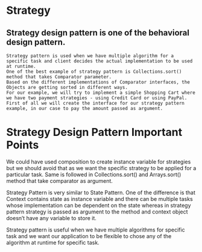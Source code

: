 # Strategy 
## Strategy design pattern is one of the behavioral design pattern.
    Strategy pattern is used when we have multiple algorithm for a specific task and client decides the actual implementation to be used at runtime.
    One of the best example of strategy pattern is Collections.sort() method that takes Comparator parameter.
    Based on the different implementations of Comparator interfaces, the Objects are getting sorted in different ways. 
    For our example, we will try to implement a simple Shopping Cart where we have two payment strategies - using Credit Card or using PayPal.
    First of all we will create the interface for our strategy pattern example, in our case to pay the amount passed as argument.

#  Strategy Design Pattern Important Points
We could have used composition to create instance variable for strategies but we should avoid that as we want the specific strategy to be applied for a particular task. Same is followed in Collections.sort() and Arrays.sort() method that take comparator as argument.

Strategy Pattern is very similar to State Pattern. One of the difference is that Context contains state as instance variable and there can be multiple tasks whose implementation can be dependent on the state whereas in strategy pattern strategy is passed as argument to the method and context object doesn’t have any variable to store it.

Strategy pattern is useful when we have multiple algorithms for specific task and we want our application to be flexible to chose any of the algorithm at runtime for specific task.